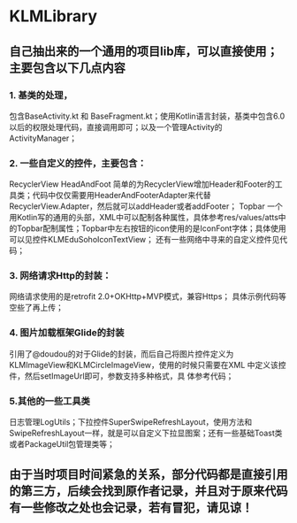 # KLMLibrary

## 自己抽出来的一个通用的项目lib库，可以直接使用；主要包含以下几点内容
### 1. 基类的处理，
包含BaseActivity.kt 和 BaseFragment.kt；使用Kotlin语言封装，基类中包含6.0以后的权限处理代码，直接调用即可；以及一个管理Activity的ActivityManager；
### 2. 一些自定义的控件，主要包含：
   RecyclerView HeadAndFoot
      简单的为RecyclerView增加Header和Footer的工具类；代码中仅仅需要用HeaderAndFooterAdapter来代替RecyclerView.Adapter，然后就可以addHeader或者addFooter；
   Topbar
      一个用Kotlin写的通用的头部，XML中可以配制各种属性，具体参考res/values/atts中的Topbar配制属性；Topbar中左右按钮的icon使用的是IconFont字体；具体使用可以见控件KLMEduSohoIconTextView；
  还有一些网络中寻来的自定义控件见代码；
### 3. 网络请求Http的封装：
   网络请求使用的是retrofit 2.0+OKHttp+MVP模式，兼容Https；
   具体示例代码等空些了再上传；
### 4. 图片加载框架Glide的封装
   引用了@doudou的对于Glide的封装，而后自己将图片控件定义为KLMImageView和KLMCircleImageView，使用的时候只需要在XML 中定义该控件，然后setImageUrl即可，参数支持多种格式，具 体参考代码；
### 5.其他的一些工具类
   日志管理LogUtils；下拉控件SuperSwipeRefreshLayout，使用方法和SwipeRefreshLayout一样，就是可以自定义下拉显图案；还有一些基础Toast类或者PackageUtil包管理类等；
   
## 由于当时项目时间紧急的关系，部分代码都是直接引用的第三方，后续会找到原作者记录，并且对于原来代码有一些修改之处也会记录，若有冒犯，请见谅！
